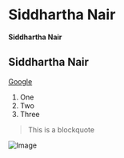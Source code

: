 # Siddhartha Nair

**Siddhartha Nair**

## Siddhartha Nair

[Google](https://www.google.com)

1. One
2. Two
3. Three

> This is a blockquote

![Image](https://www.google.com/search?q=sky+image&tbm=isch&ved=2ahUKEwju8OLvuK_1AhX8GTQIHUcVAawQ2-cCegQIABAA&oq=sky&gs_lcp=CgNpbWcQARgAMgQIABBDMgcIABCxAxBDMgQIABBDMgQIABBDMgQIABBDMgQIABBDMgQIABBDMgQIABBDMgQIABBDMgcIABCxAxBDOgUIABCABFCLCVjIC2DPK2gAcAB4AIAB9wGIAbYFkgEFMC4zLjGYAQCgAQGqAQtnd3Mtd2l6LWltZ8ABAQ&sclient=img&ei=E3vgYa6bCPyz0PEPx6qE4Ao&bih=767&biw=803&client=firefox-b-1-d#imgrc=nWMlVxSDKKGFFM)
